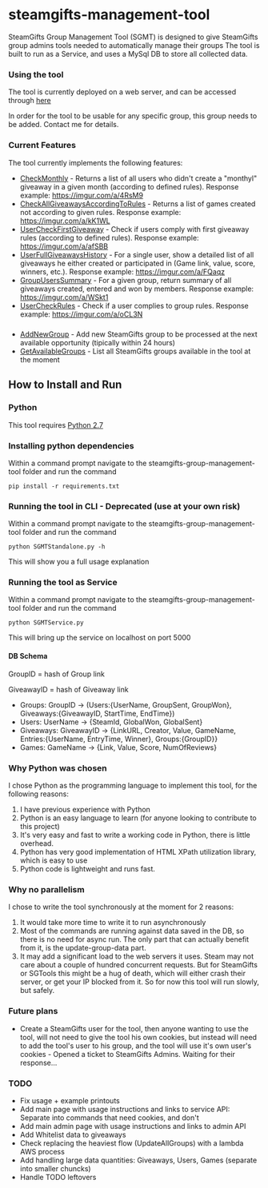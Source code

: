 # steamgifts-management-tool
SteamGifts Group Management Tool (SGMT) is designed to give SteamGifts group admins tools needed to automatically manage their groups
The tool is built to run as a Service, and uses a MySql DB to store all collected data.

### Using the tool
The tool is currently deployed on a web server, and can be accessed through [here](http://18.217.222.235:8080/SGMT/)

In order for the tool to be usable for any specific group, this group needs to be added. Contact me for details.

### Current Features
The tool currently implements the following features:
* [CheckMonthly](http://18.217.222.235:8080/SGMT/CheckMonthly) - Returns a list of all users who didn\'t create a "monthyl" giveaway in a given month (according to defined rules). Response example: https://imgur.com/a/4RsM9
* [CheckAllGiveawaysAccordingToRules](http://18.217.222.235:8080/SGMT/CheckAllGiveawaysAccordingToRules) - Returns a list of games created not according to given rules. Response example: https://imgur.com/a/kK1WL
* [UserCheckFirstGiveaway](http://18.217.222.235:8080/SGMT/UserCheckFirstGiveaway)  - Check if users comply with first giveaway rules (according to defined rules). Response example: https://imgur.com/a/afSBB
* [UserFullGiveawaysHistory](http://18.217.222.235:8080/SGMT/UserFullGiveawaysHistory)  - For a single user, show a detailed list of all giveaways he either created or participated in (Game link, value, score, winners, etc.). Response example: https://imgur.com/a/FQaqz 
* [GroupUsersSummary](http://18.217.222.235:8080/SGMT/GroupUsersSummary)  - For a given group, return summary of all giveaways created, entered and won by members. Response example: https://imgur.com/a/WSkt1 
* [UserCheckRules](http://18.217.222.235:8080/SGMT/UserCheckRules) - Check if a user complies to group rules. Response example: https://imgur.com/a/oCL3N
##### 
* [AddNewGroup](http://18.217.222.235:8080/SGMT/AddNewGroup) - Add new SteamGifts group to be processed at the next available opportunity (tipically within 24 hours)
* [GetAvailableGroups](http://18.217.222.235:8080/SGMT/GetAvailableGroups) - List all SteamGifts groups available in the tool at the moment

## How to Install and Run
### Python
This tool requires [Python 2.7](https://www.python.org/downloads/)

### Installing python dependencies
Within a command prompt navigate to the steamgifts-group-management-tool folder and run the command
```
pip install -r requirements.txt
``` 

### Running the tool in CLI - Deprecated (use at your own risk)
Within a command prompt navigate to the steamgifts-group-management-tool folder and run the command
```
python SGMTStandalone.py -h
```
This will show you a full usage explanation

### Running the tool as Service
Within a command prompt navigate to the steamgifts-group-management-tool folder and run the command
```
python SGMTService.py
```
This will bring up the service on localhost on port 5000

#### DB Schema
GroupID = hash of Group link

GiveawayID = hash of Giveaway link
* Groups: GroupID -> (Users:{UserName, GroupSent, GroupWon}, Giveaways:{GiveawayID, StartTime, EndTime})
* Users: UserName -> {SteamId, GlobalWon, GlobalSent}
* Giveaways: GiveawayID -> {LinkURL, Creator, Value, GameName, Entries:{UserName, EntryTime, Winner}, Groups:{GroupID}}
* Games: GameName -> {Link, Value, Score, NumOfReviews}

### Why Python was chosen
I chose Python as the programming language to implement this tool, for the following reasons:
1. I have previous experience with Python
2. Python is an easy language to learn (for anyone looking to contribute to this project)
3. It's very easy and fast to write a working code in Python, there is little overhead.  
4. Python has very good implementation of HTML XPath utilization library, which is easy to use
5. Python code is lightweight and runs fast.

### Why no parallelism
I chose to write the tool synchronously at the moment for 2 reasons:
1. It would take more time to write it to run asynchronously
2. Most of the commands are running against data saved in the DB, so there is no need for async run. The only part that can actually benefit from it, is the update-group-data part.
3. It may add a significant load to the web servers it uses.
Steam may not care about a couple of hundred concurrent requests. But for SteamGifts or SGTools this might be a hug of death, which will either crash their server, or get your IP blocked from it.
So for now this tool will run slowly, but safely.

### Future plans
* Create a SteamGifts user for the tool, then anyone wanting to use the tool, will not need to give the tool his own cookies, but instead will need to add the tool's user to his group, and the tool will use it's own user's cookies - Opened a ticket to SteamGifts Admins. Waiting for their response...

### TODO
* Fix usage + example printouts
* Add main page with usage instructions and links to service API: Separate into commands that need cookies, and don't
* Add main admin page with usage instructions and links to admin API
* Add Whitelist data to giveaways
* Check replacing the heaviest flow (UpdateAllGroups) with a lambda AWS process
* Add handling large data quantities: Giveaways, Users, Games (separate into smaller chuncks)
* Handle TODO leftovers